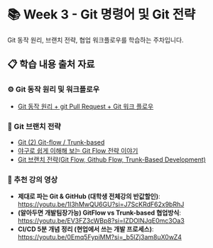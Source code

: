 # 📚 Week 3 - Git 명령어 및 Git 전략

Git 동작 원리, 브랜치 전략, 협업 워크플로우를 학습하는 주차입니다.

## 📋 학습 내용 출처 자료

### :gear: Git 동작 원리 및 워크플로우

- [Git 동작 원리 + git Pull Request + Git 워크 플로우](https://velog.io/@turtle601/Git-동작-원리-Git-워크-플로우)

### :twisted_rightwards_arrows: Git 브랜치 전략

- [Git (2) Git-flow / Trunk-based](https://velog.io/@boseong-choi/git2)
- [야구로 쉽게 이해해 보는 Git Flow 전략 이야기](https://www.sktenterprise.com/bizInsight/blogDetail/dev/11737)
- [Git 브랜치 전략(Git Flow, Github Flow, Trunk-Based Development)](https://wonsss.github.io/etc/git-branch-strategy/)

### :movie_camera: 추천 강의 영상

- **제대로 파는 Git & GitHub (대학생 전체강의 반값할인)**: https://youtu.be/1I3hMwQU6GU?si=J7ScKRdF62x9bRhJ
- **(알아두면 개발팀장가능) GitFlow vs Trunk-based 협업방식**: https://youtu.be/EV3FZ3cWBp8?si=IZDOlNJqE0mc3Oa3
- **CI/CD 5분 개념 정리 (현업에서 쓰는 개발 프로세스)**: https://youtu.be/0Emq5FypiMM?si=_b5lZj3am8uX0wZ4

